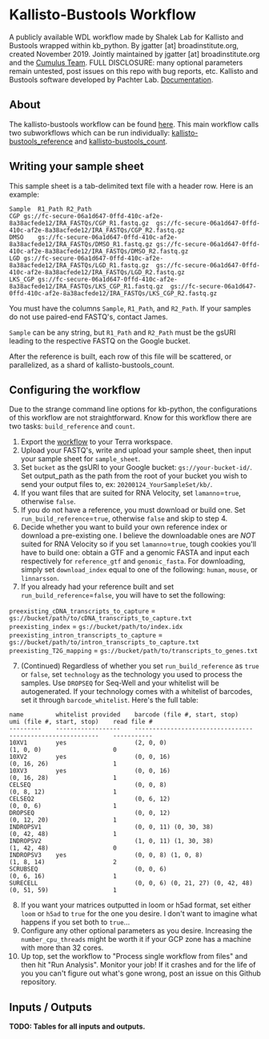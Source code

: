 # Kallisto-Bustools Workflow

A publicly available WDL workflow made by Shalek Lab for Kallisto and Bustools wrapped within kb_python.
By jgatter [at] broadinstitute.org, created November 2019.
Jointly maintained by jgatter [at] broadinstitute.org and the [Cumulus Team](https://github.com/klarman-cell-observatory/cumulus).
FULL DISCLOSURE: many optional parameters remain untested, post issues on this repo with bug reports, etc.
Kallisto and Bustools software developed by Pachter Lab. [Documentation](https://www.kallistobus.tools/kb_getting_started.html).

## About 

The kallisto-bustools workflow can be found [here](https://portal.firecloud.org/#methods/alexandria/kallisto-bustools/). This main workflow calls two subworkflows which can be run individually: [kallisto-bustools_reference](https://portal.firecloud.org/#methods/alexandria/kallisto-bustools_reference/) and [kallisto-bustools_count](https://portal.firecloud.org/#methods/alexandria/kallisto-bustools_count/).

## Writing your sample sheet

This sample sheet is a tab-delimited text file with a header row. Here is an example:
```
Sample	R1_Path	R2_Path
CGP	gs://fc-secure-06a1d647-0ffd-410c-af2e-8a38acfede12/IRA_FASTQs/CGP_R1.fastq.gz	gs://fc-secure-06a1d647-0ffd-410c-af2e-8a38acfede12/IRA_FASTQs/CGP_R2.fastq.gz
DMSO	gs://fc-secure-06a1d647-0ffd-410c-af2e-8a38acfede12/IRA_FASTQs/DMSO_R1.fastq.gz	gs://fc-secure-06a1d647-0ffd-410c-af2e-8a38acfede12/IRA_FASTQs/DMSO_R2.fastq.gz
LGD	gs://fc-secure-06a1d647-0ffd-410c-af2e-8a38acfede12/IRA_FASTQs/LGD_R1.fastq.gz	gs://fc-secure-06a1d647-0ffd-410c-af2e-8a38acfede12/IRA_FASTQs/LGD_R2.fastq.gz
LKS_CGP	gs://fc-secure-06a1d647-0ffd-410c-af2e-8a38acfede12/IRA_FASTQs/LKS_CGP_R1.fastq.gz	gs://fc-secure-06a1d647-0ffd-410c-af2e-8a38acfede12/IRA_FASTQs/LKS_CGP_R2.fastq.gz
```
You must have the columns `Sample`, `R1_Path`, and `R2_Path`. If your samples do not use paired-end FASTQ's, contact James.

`Sample` can be any string, but `R1_Path` and `R2_Path` must be the gsURI leading to the respective FASTQ on the Google bucket.

After the reference is built, each row of this file will be scattered, or parallelized, as a shard of kallisto-bustools_count.

## Configuring the workflow

Due to the strange command line options for kb-python, the configurations of this workflow are not straightforward. Know for this workflow there are two tasks: `build_reference` and `count`.

1. Export the [workflow](https://portal.firecloud.org/#methods/alexandria_dev/kallisto-bustools/) to your Terra workspace.
2. Upload your FASTQ's, write and upload your sample sheet, then input your sample sheet for `sample_sheet`. 
3. Set `bucket` as the gsURI to your Google bucket: `gs://your-bucket-id/`. Set output_path as the path from the root of your bucket you wish to send your output files to, ex: `20200124_YourSampleSet/kb/`.
4. If you want files that are suited for RNA Velocity, set `lamanno`=`true`, otherwise `false`.
5. If you do not have a reference, you must download or build one. Set `run_build_reference`=`true`, otherwise `false` and skip to step 4.
6. Decide whether you want to build your own reference index or download a pre-existing one. I believe the downloadable ones are _NOT_ suited for RNA Velocity so if you set `lamanno`=`true`, tough cookies you'll have to build one: obtain a GTF and a genomic FASTA and input each respectively for `reference_gtf` and `genomic_fasta`. For downloading, simply set `download_index` equal to one of the following: `human`, `mouse`, or `linnarsson`.
7. If you already had your reference built and set `run_build_reference`=`false`, you will have to set the following:  
  
`preexisting_cDNA_transcripts_to_capture` = `gs://bucket/path/to/cDNA_transcripts_to_capture.txt`  
`preexisting_index` = `gs://bucket/path/to/index.idx`  
`preexisting_intron_transcripts_to_capture` = `gs://bucket/path/to/intron_transcripts_to_capture.txt`  
`preexisting_T2G_mapping` = `gs://bucket/path/to/transcripts_to_genes.txt`  

7. (Continued) Regardless of whether you set `run_build_reference` as `true` or `false`, set `technology` as the technology you used to process the samples. Use `DROPSEQ` for Seq-Well and your whitelist will be autogenerated. If your technology comes with a whitelist of barcodes, set it through `barcode_whitelist`. Here's the full table:
```
name         whitelist provided    barcode (file #, start, stop)        umi (file #, start, stop)    read file #    
---------    ------------------    ---------------------------------    -------------------------    -----------    
10XV1        yes                   (2, 0, 0)                            (1, 0, 0)                    0              
10XV2        yes                   (0, 0, 16)                           (0, 16, 26)                  1              
10XV3        yes                   (0, 0, 16)                           (0, 16, 28)                  1              
CELSEQ                             (0, 0, 8)                            (0, 8, 12)                   1              
CELSEQ2                            (0, 6, 12)                           (0, 0, 6)                    1              
DROPSEQ                            (0, 0, 12)                           (0, 12, 20)                  1              
INDROPSV1                          (0, 0, 11) (0, 30, 38)               (0, 42, 48)                  1              
INDROPSV2                          (1, 0, 11) (1, 30, 38)               (1, 42, 48)                  0              
INDROPSV3    yes                   (0, 0, 8) (1, 0, 8)                  (1, 8, 14)                   2              
SCRUBSEQ                           (0, 0, 6)                            (0, 6, 16)                   1              
SURECELL                           (0, 0, 6) (0, 21, 27) (0, 42, 48)    (0, 51, 59)                  1 
```

8. If you want your matrices outputted in loom or h5ad format, set either `loom` or `h5ad` to `true` for the one you desire. I don't want to imagine what happens if you set both to `true`... 
9. Configure any other optional parameters as you desire. Increasing the `number_cpu_threads` might be worth it if your GCP zone has a machine with more than 32 cores.
10. Up top, set the workflow to "Process single workflow from files" and then hit "Run Analysis". Monitor your job! If it crashes and for the life of you you can't figure out what's gone wrong, post an issue on this Github repository.

## Inputs / Outputs

**TODO: Tables for all inputs and outputs.**